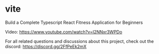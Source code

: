 # vite

Build a Complete Typescript React Fitness Application for Beginners

Video: https://www.youtube.com/watch?v=I2NNxr3WPDo

For all related questions and discussions about this project, check out the discord:
https://discord.gg/2FfPeEk2mX
